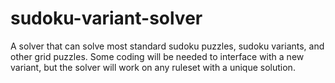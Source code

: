 # sudoku-variant-solver
A solver that can solve most standard sudoku puzzles, sudoku variants, and other grid puzzles. Some coding will be needed to interface with a new variant, but the solver will work on any ruleset with a unique solution.

